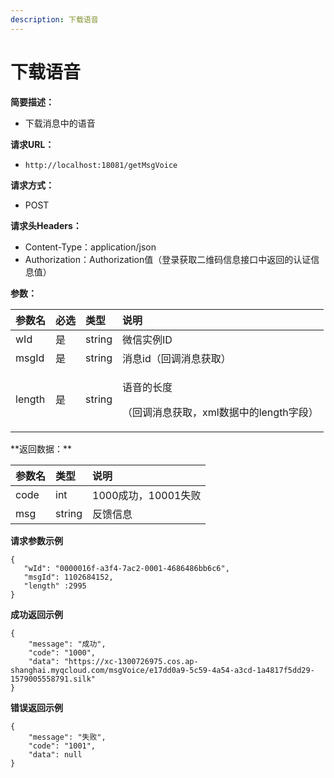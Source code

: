 ```yaml
---
description: 下载语音
---
```


# 下载语音

**简要描述：**

* 下载消息中的语音

**请求URL：**

* `http://localhost:18081/getMsgVoice`

**请求方式：**

* POST

**请求头Headers：**

* Content-Type：application/json
* Authorization：Authorization值（登录获取二维码信息接口中返回的认证信息值）

**参数：**

<table>
  <thead>
    <tr>
      <th style="text-align:left">&#x53C2;&#x6570;&#x540D;</th>
      <th style="text-align:left">&#x5FC5;&#x9009;</th>
      <th style="text-align:left">&#x7C7B;&#x578B;</th>
      <th style="text-align:left">&#x8BF4;&#x660E;</th>
    </tr>
  </thead>
  <tbody>
    <tr>
      <td style="text-align:left">wId</td>
      <td style="text-align:left">&#x662F;</td>
      <td style="text-align:left">string</td>
      <td style="text-align:left">&#x5FAE;&#x4FE1;&#x5B9E;&#x4F8B;ID</td>
    </tr>
    <tr>
      <td style="text-align:left">msgId</td>
      <td style="text-align:left">&#x662F;</td>
      <td style="text-align:left">string</td>
      <td style="text-align:left">&#x6D88;&#x606F;id&#xFF08;&#x56DE;&#x8C03;&#x6D88;&#x606F;&#x83B7;&#x53D6;&#xFF09;</td>
    </tr>
    <tr>
      <td style="text-align:left">length</td>
      <td style="text-align:left">&#x662F;</td>
      <td style="text-align:left">string</td>
      <td style="text-align:left">
        <p>&#x8BED;&#x97F3;&#x7684;&#x957F;&#x5EA6;</p>
        <p>&#xFF08;&#x56DE;&#x8C03;&#x6D88;&#x606F;&#x83B7;&#x53D6;&#xFF0C;xml&#x6570;&#x636E;&#x4E2D;&#x7684;length&#x5B57;&#x6BB5;&#xFF09;</p>
      </td>
    </tr>
  </tbody>
</table>**返回数据：**

| 参数名 | 类型 | 说明 |
| :--- | :--- | :--- |
| code | int | 1000成功，10001失败 |
| msg | string | 反馈信息 |

**请求参数示例**

```text
{
   "wId": "0000016f-a3f4-7ac2-0001-4686486bb6c6",
   "msgId": 1102684152,
   "length" :2995
}

```

**成功返回示例**

```text
{
    "message": "成功",
    "code": "1000",
    "data": "https://xc-1300726975.cos.ap-shanghai.myqcloud.com/msgVoice/e17dd0a9-5c59-4a54-a3cd-1a4817f5dd29-1579005558791.silk"
}
```

**错误返回示例**

```text
{
    "message": "失败",
    "code": "1001",
    "data": null
}
```



